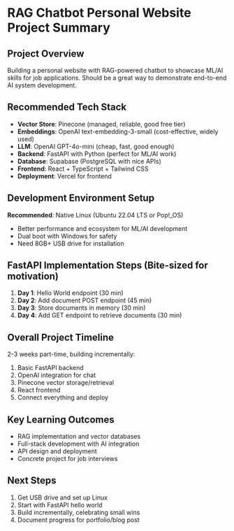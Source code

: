 # RAG Chatbot Personal Website Project Summary

## Project Overview
Building a personal website with RAG-powered chatbot to showcase ML/AI skills for job applications. Should be a great way to demonstrate end-to-end AI system development.

## Recommended Tech Stack
- **Vector Store**: Pinecone (managed, reliable, good free tier)
- **Embeddings**: OpenAI text-embedding-3-small (cost-effective, widely used)
- **LLM**: OpenAI GPT-4o-mini (cheap, fast, good enough)
- **Backend**: FastAPI with Python (perfect for ML/AI work)
- **Database**: Supabase (PostgreSQL with nice APIs)
- **Frontend**: React + TypeScript + Tailwind CSS
- **Deployment**: Vercel for frontend

## Development Environment Setup
**Recommended**: Native Linux (Ubuntu 22.04 LTS or Pop!_OS)
- Better performance and ecosystem for ML/AI development
- Dual boot with Windows for safety
- Need 8GB+ USB drive for installation

## FastAPI Implementation Steps (Bite-sized for motivation)
1. **Day 1**: Hello World endpoint (30 min)
2. **Day 2**: Add document POST endpoint (45 min)
3. **Day 3**: Store documents in memory (30 min)
4. **Day 4**: Add GET endpoint to retrieve documents (30 min)

## Overall Project Timeline
2-3 weeks part-time, building incrementally:
1. Basic FastAPI backend
2. OpenAI integration for chat
3. Pinecone vector storage/retrieval
4. React frontend
5. Connect everything and deploy

## Key Learning Outcomes
- RAG implementation and vector databases
- Full-stack development with AI integration
- API design and deployment
- Concrete project for job interviews

## Next Steps
1. Get USB drive and set up Linux
2. Start with FastAPI hello world
3. Build incrementally, celebrating small wins
4. Document progress for portfolio/blog post
